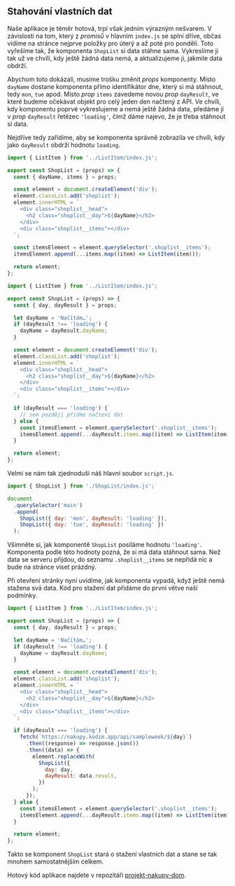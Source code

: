 ## Stahování vlastních dat

Naše aplikace je téměr hotová, trpí však jedním výrazným nešvarem. V závislosti na tom, který z _promisů_ v hlavním `index.js` se splní dříve, občas vidíme na stránce nejprve položky pro úterý a až poté pro pondělí. Toto vyřešíme tak, že komponenta `ShopList` si data stáhne sama. Vykreslíme ji tak už ve chvíli, kdy ještě žádná data nemá, a aktualizujeme ji, jakmile data obdrží.

Abychom toto dokázali, musíme trošku změnit _props_ komponenty. Místo `dayName` dostane komponenta přímo identifikátor dne, který si má stáhnout, tedy `mon`, `tue` apod. Místo _prop_ `items` zavedeme novou _prop_ `dayResult`, ve které budeme očekávat objekt pro celý jeden den načtený z API. Ve chvíli, kdy komponentu poprvé vykreslujeme a nemá ještě žádná data, předáme jí v _prop_ `dayResult` řetězec `'loading'`, čímž dáme najevo, že je třeba stáhnout si data.

Nejdříve tedy zařídíme, aby se komponenta správně zobrazila ve chvíli, kdy jako `dayResult` obdrží hodnotu `loading`.

```js
import { ListItem } from '../ListItem/index.js';

export const ShopList = (props) => {
  const { dayName, items } = props;

  const element = document.createElement('div');
  element.classList.add('shoplist');
  element.innerHTML = `
    <div class="shoplist__head">
      <h2 class="shoplist__day">${dayName}</h2>
    </div>
    <div class="shoplist__items"></div>
  `;

  const itemsElement = element.querySelector('.shoplist__items');
  itemsElement.append(...items.map((item) => ListItem(item)));

  return element;
};
```

```js
import { ListItem } from '../ListItem/index.js';

export const ShopList = (props) => {
  const { day, dayResult } = props;

  let dayName = 'Načítám…';
  if (dayResult !== 'loading') {
    dayName = dayResult.dayName;
  }

  const element = document.createElement('div');
  element.classList.add('shoplist');
  element.innerHTML = `
    <div class="shoplist__head">
      <h2 class="shoplist__day">${dayName}</h2>
    </div>
    <div class="shoplist__items"></div>
  `;

  if (dayResult === 'loading') {
    // sem později přidme načtení dat
  } else {
    const itemsElement = element.querySelector('.shoplist__items');
    itemsElement.append(...dayResult.items.map((item) => ListItem(item)));
  }

  return element;
};
```

Velmi se nám tak zjednoduší náš hlavní soubor `script.js`.

```js
import { ShopList } from './ShopList/index.js';

document
  .querySelector('main')
  .append(
    ShopList({ day: 'mon', dayResult: 'loading' }),
    ShopList({ day: 'tue', dayResult: 'loading' })
  );
```

Všimněte si, jak komponentě `ShopList` posíláme hodnotu `'loading'`. Komponenta podle této hodnoty pozná, že si má data stáhnout sama. Než data se serveru přijdou, do seznamu `.shoplist__items` se nepřidá nic a bude na stránce viset prázdný.

Při otevření stránky nyní uvidíme, jak komponenta vypadá, když ještě nemá stažena svá data. Kód pro stažení dat přidáme do první větve naší podmínky.

```js
import { ListItem } from '../ListItem/index.js';

export const ShopList = (props) => {
  const { day, dayResult } = props;

  let dayName = 'Načítám…';
  if (dayResult !== 'loading') {
    dayName = dayResult.dayName;
  }

  const element = document.createElement('div');
  element.classList.add('shoplist');
  element.innerHTML = `
    <div class="shoplist__head">
      <h2 class="shoplist__day">${dayName}</h2>
    </div>
    <div class="shoplist__items"></div>
  `;

  if (dayResult === 'loading') {
    fetch(`https://nakupy.kodim.app/api/sampleweek/${day}`)
      .then((response) => response.json())
      .then((data) => {
        element.replaceWith(
          ShopList({
            day: day,
            dayResult: data.result,
          })
        );
      });
  } else {
    const itemsElement = element.querySelector('.shoplist__items');
    itemsElement.append(...dayResult.items.map((item) => ListItem(item)));
  }

  return element;
};
```

Takto se komponent `ShopList` stará o stažení vlastních dat a stane se tak mnohem samostatnějším celkem.

Hotový kód aplikace najdete v repozitáři [projekt-nakupy-dom](https://github.com/Czechitas-podklady-WEB/projekt-nakupy-dom).
